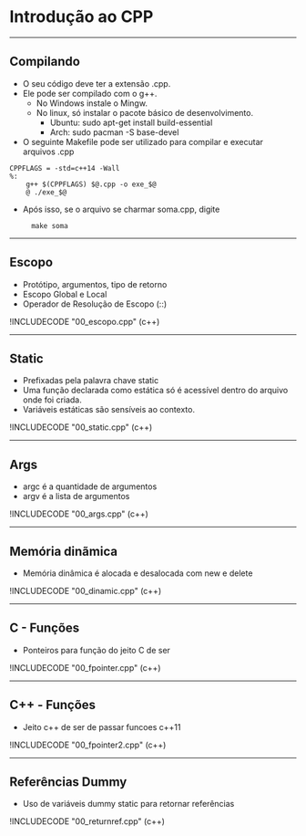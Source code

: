 # Introdução ao CPP

---
## Compilando
- O seu código deve ter a extensão .cpp.
- Ele pode ser compilado com o g++. 
    - No Windows instale o Mingw.
    - No linux, só instalar o pacote básico de desenvolvimento.
        - Ubuntu: sudo apt-get install build-essential
        - Arch: sudo pacman -S base-devel
- O seguinte Makefile pode ser utilizado para compilar e executar arquivos .cpp

```
CPPFLAGS = -std=c++14 -Wall
%:
	g++ $(CPPFLAGS) $@.cpp -o exe_$@
	@ ./exe_$@
```

- Após isso, se o arquivo se charmar soma.cpp, digite 

        make soma


---
## Escopo

- Protótipo, argumentos, tipo de retorno
- Escopo Global e Local
- Operador de Resolução de Escopo (::)

!INCLUDECODE "00_escopo.cpp" (c++)

---
## Static

- Prefixadas pela palavra chave static
- Uma função declarada como estática só é acessı́vel dentro do arquivo onde foi criada.
- Variáveis estáticas são sensı́veis ao contexto.

!INCLUDECODE "00_static.cpp" (c++)

---
## Args

- argc é a quantidade de argumentos
- argv é a lista de argumentos

!INCLUDECODE "00_args.cpp" (c++)

---
## Memória dinãmica

- Memória dinâmica é alocada e desalocada com new e delete

!INCLUDECODE "00_dinamic.cpp" (c++)

---
## C - Funções

- Ponteiros para função do jeito C de ser
 
!INCLUDECODE "00_fpointer.cpp" (c++)

 ---
 ## C++ - Funções

- Jeito c++ de ser de passar funcoes c++11

!INCLUDECODE "00_fpointer2.cpp" (c++)

---
## Referências Dummy

 - Uso de variáveis dummy static para retornar referências

!INCLUDECODE "00_returnref.cpp" (c++)